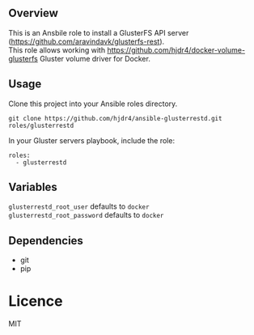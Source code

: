 ## Overview
This is an Ansbile role to install a GlusterFS API server (https://github.com/aravindavk/glusterfs-rest).  
This role allows working with https://github.com/hjdr4/docker-volume-glusterfs Gluster volume driver for Docker.  

## Usage
 Clone this project into your Ansible roles directory.
 ```
 git clone https://github.com/hjdr4/ansible-glusterrestd.git roles/glusterrestd
 ```
 
 In your Gluster servers playbook, include the role:
 ```
 roles:
   - glusterrestd
```
 
 ## Variables
 `glusterrestd_root_user` defaults to `docker`  
 `glusterrestd_root_password` defaults to `docker`  
 
 ## Dependencies
 - git
 - pip
 
 # Licence
 MIT
